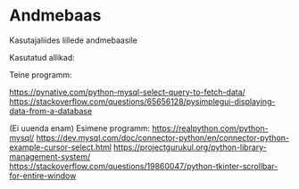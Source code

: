 # Andmebaas
Kasutajaliides lillede andmebaasile

Kasutatud allikad:

Teine programm:

https://pynative.com/python-mysql-select-query-to-fetch-data/
https://stackoverflow.com/questions/65656128/pysimplegui-displaying-data-from-a-database




(Ei uuenda enam) Esimene programm:
https://realpython.com/python-mysql/
https://dev.mysql.com/doc/connector-python/en/connector-python-example-cursor-select.html
https://projectgurukul.org/python-library-management-system/
https://stackoverflow.com/questions/19860047/python-tkinter-scrollbar-for-entire-window
